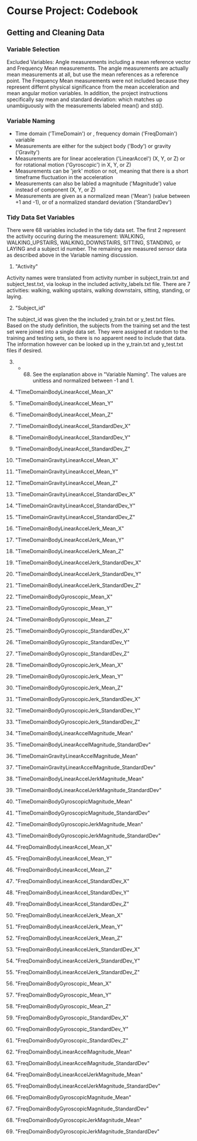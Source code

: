 # Course Project: Codebook
## Getting and Cleaning Data


### Variable Selection

Excluded Variables: Angle measurements including a mean reference vector and Frequency Mean measurements.  The angle measurements are actually mean measurements at all, but use the mean references as a reference point.  The Frequency Mean measurements were not included because they represent differnt physical significance from the mean acceleration and mean angular motion variables.  In addition, the project instructions specifically say mean and standard deviation: which matches up unambiguously with the measurements labeled mean() and std().

### Variable Naming

* Time domain ('TimeDomain') or , frequency domain ('FreqDomain') variable
* Measurements are either for the subject body ('Body') or gravity ('Gravity')
* Measurements are for linear acceleration ('LinearAccel') (X, Y, or Z) or for rotational motion ('Gyroscopic') in X, Y, or Z)
* Measurements can be 'jerk' motion or not, meaning that there is a short timeframe fluctuation in the acceleration
* Measurements can also be labled a magnitude ('Magnitude') value instead of component (X, Y, or Z)
* Measurements are given as a normalized mean ('Mean') (value between +1 and -1), or of a normalized standard deviation ('StandardDev')

###  Tidy Data Set Variables

There were 68 variables included in the tidy data set.  The first 2 represent the activity occuring during the measurement: WALKING, WALKING_UPSTAIRS, WALKING_DOWNSTAIRS, SITTING, STANDING, or LAYING and a subject id number.  The remaining are measured sensor data as described above in the Variable naming discussion.

1.   "Activity"

Activity names were translated from activity number in subject_train.txt and subject_test.txt, via lookup in the included activity_labels.txt file.  There are 7 activities: walking, walking upstairs, walking downstairs, sitting, standing, or laying.

2.   "Subject_id"

The subject_id was given the the included y_train.txt or y_test.txt files.  Based on the study definition, the subjects from the training set and the test set were joined into a single data set.  They were assigned at random to the training and testing sets, so there is no apparent need to include that data.  The information however can be looked up in the y_train.txt and y_test.txt files if desired.

3. - 68. See the explanation above in "Variable Naming".  The values are unitless and normalized between -1 and 1.

3.   "TimeDomainBodyLinearAccel_Mean_X"
4.   "TimeDomainBodyLinearAccel_Mean_Y"
5.   "TimeDomainBodyLinearAccel_Mean_Z"
6.   "TimeDomainBodyLinearAccel_StandardDev_X"
7.   "TimeDomainBodyLinearAccel_StandardDev_Y"
8.   "TimeDomainBodyLinearAccel_StandardDev_Z"
9.   "TimeDomainGravityLinearAccel_Mean_X"
10.  "TimeDomainGravityLinearAccel_Mean_Y"
11.  "TimeDomainGravityLinearAccel_Mean_Z"
12.  "TimeDomainGravityLinearAccel_StandardDev_X"
13.  "TimeDomainGravityLinearAccel_StandardDev_Y"
14.  "TimeDomainGravityLinearAccel_StandardDev_Z"
15.  "TimeDomainBodyLinearAccelJerk_Mean_X"
16.  "TimeDomainBodyLinearAccelJerk_Mean_Y"
17.  "TimeDomainBodyLinearAccelJerk_Mean_Z"
18.  "TimeDomainBodyLinearAccelJerk_StandardDev_X"
19.  "TimeDomainBodyLinearAccelJerk_StandardDev_Y"
20.  "TimeDomainBodyLinearAccelJerk_StandardDev_Z"
21.  "TimeDomainBodyGyroscopic_Mean_X"
22.  "TimeDomainBodyGyroscopic_Mean_Y"
23.  "TimeDomainBodyGyroscopic_Mean_Z"
24.  "TimeDomainBodyGyroscopic_StandardDev_X"
25.  "TimeDomainBodyGyroscopic_StandardDev_Y"
26.  "TimeDomainBodyGyroscopic_StandardDev_Z"
27.  "TimeDomainBodyGyroscopicJerk_Mean_X"
28.  "TimeDomainBodyGyroscopicJerk_Mean_Y"
29.  "TimeDomainBodyGyroscopicJerk_Mean_Z"
30.  "TimeDomainBodyGyroscopicJerk_StandardDev_X"
31.  "TimeDomainBodyGyroscopicJerk_StandardDev_Y"
32.  "TimeDomainBodyGyroscopicJerk_StandardDev_Z"
33.  "TimeDomainBodyLinearAccelMagnitude_Mean"
34.  "TimeDomainBodyLinearAccelMagnitude_StandardDev"
35.  "TimeDomainGravityLinearAccelMagnitude_Mean"
36.  "TimeDomainGravityLinearAccelMagnitude_StandardDev"
37.  "TimeDomainBodyLinearAccelJerkMagnitude_Mean"
38.  "TimeDomainBodyLinearAccelJerkMagnitude_StandardDev"
39.  "TimeDomainBodyGyroscopicMagnitude_Mean"
40.  "TimeDomainBodyGyroscopicMagnitude_StandardDev"
41.  "TimeDomainBodyGyroscopicJerkMagnitude_Mean"
42.  "TimeDomainBodyGyroscopicJerkMagnitude_StandardDev"
43.  "FreqDomainBodyLinearAccel_Mean_X"
44.  "FreqDomainBodyLinearAccel_Mean_Y"
45.  "FreqDomainBodyLinearAccel_Mean_Z"
46.  "FreqDomainBodyLinearAccel_StandardDev_X"
47.  "FreqDomainBodyLinearAccel_StandardDev_Y"
48.  "FreqDomainBodyLinearAccel_StandardDev_Z"
49.  "FreqDomainBodyLinearAccelJerk_Mean_X"
50.  "FreqDomainBodyLinearAccelJerk_Mean_Y"
51.  "FreqDomainBodyLinearAccelJerk_Mean_Z"
52.  "FreqDomainBodyLinearAccelJerk_StandardDev_X"
53.  "FreqDomainBodyLinearAccelJerk_StandardDev_Y"
54.  "FreqDomainBodyLinearAccelJerk_StandardDev_Z"
55.  "FreqDomainBodyGyroscopic_Mean_X"
56.  "FreqDomainBodyGyroscopic_Mean_Y"
57.  "FreqDomainBodyGyroscopic_Mean_Z"
58.  "FreqDomainBodyGyroscopic_StandardDev_X"
59.  "FreqDomainBodyGyroscopic_StandardDev_Y"
60.  "FreqDomainBodyGyroscopic_StandardDev_Z"
61.  "FreqDomainBodyLinearAccelMagnitude_Mean"
62.  "FreqDomainBodyLinearAccelMagnitude_StandardDev"
63.  "FreqDomainBodyLinearAccelJerkMagnitude_Mean"
64.  "FreqDomainBodyLinearAccelJerkMagnitude_StandardDev"
65.  "FreqDomainBodyGyroscopicMagnitude_Mean"
66.  "FreqDomainBodyGyroscopicMagnitude_StandardDev"
67.  "FreqDomainBodyGyroscopicJerkMagnitude_Mean"
68.  "FreqDomainBodyGyroscopicJerkMagnitude_StandardDev"
